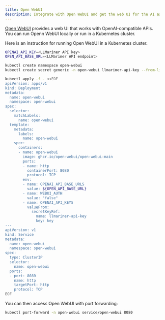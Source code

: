 ```yaml
---
title: Open WebUI
description: Integrate with Open WebUI and get the web UI for the AI assistant.
---
```


[Open WebUI](https://docs.openwebui.com/) provides a web UI that works with OpenAI-compatible APIs. You can run Openn WebUI locally or run in a Kubernetes cluster.

Here is an instruction for running Open WebUI in a Kubernetes cluster.

``` bash
OPENAI_API_KEY=<LLMariner API key>
OPEN_API_BASE_URL=<LLMariner API endpoint>

kubectl create namespace open-webui
kubectl create secret generic -n open-webui llmariner-api-key --from-literal=key=${OPENAI_API_KEY}

kubectl apply -f - <<EOF
apiVersion: apps/v1
kind: Deployment
metadata:
  name: open-webui
  namespace: open-webui
spec:
  selector:
    matchLabels:
      name: open-webui
  template:
    metadata:
      labels:
        name: open-webui
    spec:
      containers:
      - name: open-webui
        image: ghcr.io/open-webui/open-webui:main
        ports:
        - name: http
          containerPort: 8080
          protocol: TCP
        env:
        - name: OPENAI_API_BASE_URLS
          value: ${OPEN_API_BASE_URL}
        - name: WEBUI_AUTH
          value: "false"
        - name: OPENAI_API_KEYS
          valueFrom:
            secretKeyRef:
              name: llmariner-api-key
              key: key
---
apiVersion: v1
kind: Service
metadata:
  name: open-webui
  namespace: open-webui
spec:
  type: ClusterIP
  selector:
    name: open-webui
  ports:
  - port: 8080
    name: http
    targetPort: http
    protocol: TCP
EOF
```

You can then access Open WebUI with port forwarding:

``` bash
kubectl port-forward -n open-webui service/open-webui 8080
```
